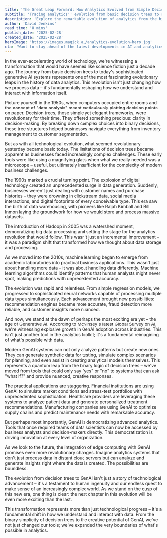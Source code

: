 ```yaml
---
title: 'The Great Leap Forward: How Analytics Evolved from Simple Decision Trees to the GenAI Revolution'
subtitle: 'Tracing analytics'' evolution from basic decision trees to revolutionary generative AI systems'
description: 'Explore the remarkable evolution of analytics from the binary simplicity of decision trees to the creative power of generative AI, reshaping how we understand and interact with data.'
author: 'David Jenkins'
read_time: '8 mins'
publish_date: '2025-02-28'
created_date: '2025-02-28'
heroImage: 'https://images.magick.ai/analytics-evolution-hero.jpg'
cta: 'Want to stay ahead of the latest developments in AI and analytics? Follow us on LinkedIn for expert insights and analysis that will help you navigate the future of technology.'
---
```


In the ever-accelerating world of technology, we're witnessing a transformation that would have seemed like science fiction just a decade ago. The journey from basic decision trees to today's sophisticated generative AI systems represents one of the most fascinating evolutionary leaps in the history of data analytics. This revolution isn't just changing how we process data – it's fundamentally reshaping how we understand and interact with information itself.

Picture yourself in the 1950s, when computers occupied entire rooms and the concept of "data analysis" meant meticulously plotting decision points on paper. Decision trees, those simple yet elegant frameworks, were revolutionary for their time. They offered something precious: clarity in decision-making. By breaking down complex choices into binary decisions, these tree structures helped businesses navigate everything from inventory management to customer segmentation.

But as with all technological evolution, what seemed revolutionary yesterday became basic today. The limitations of decision trees became apparent as businesses faced increasingly complex challenges. These early tools were like using a magnifying glass when what we really needed was a microscope – useful, but ultimately insufficient for the complexity of modern business challenges.

The 1990s marked a crucial turning point. The explosion of digital technology created an unprecedented surge in data generation. Suddenly, businesses weren't just dealing with customer names and purchase histories – they were drowning in clickstream data, social media interactions, and digital footprints of every conceivable type. This era saw the birth of data warehousing, with pioneers like Ralph Kimball and Bill Inmon laying the groundwork for how we would store and process massive datasets.

The introduction of Hadoop in 2005 was a watershed moment, democratizing big data processing and setting the stage for the analytics revolution that would follow. This wasn't just an incremental improvement – it was a paradigm shift that transformed how we thought about data storage and processing.

As we moved into the 2010s, machine learning began to emerge from academic laboratories into practical business applications. This wasn't just about handling more data – it was about handling data differently. Machine learning algorithms could identify patterns that human analysts might never spot, making predictions with unprecedented accuracy.

The evolution was rapid and relentless. From simple regression models, we progressed to sophisticated neural networks capable of processing multiple data types simultaneously. Each advancement brought new possibilities: recommendation engines became more accurate, fraud detection more reliable, and customer insights more nuanced.

And now, we stand at the dawn of perhaps the most exciting era yet – the age of Generative AI. According to McKinsey's latest Global Survey on AI, we're witnessing explosive growth in GenAI adoption across industries. This isn't just another tool in the analytics toolkit; it's a fundamental reimagining of what's possible with data.

Modern GenAI systems can not only analyze patterns but create new ones. They can generate synthetic data for testing, simulate complex scenarios for planning, and even assist in creating analytical models themselves. This represents a quantum leap from the binary logic of decision trees – we've moved from tools that could only say "yes" or "no" to systems that can ask "what if?" and provide nuanced, creative responses.

The practical applications are staggering. Financial institutions are using GenAI to simulate market conditions and stress-test portfolios with unprecedented sophistication. Healthcare providers are leveraging these systems to analyze patient data and generate personalized treatment recommendations. Manufacturing companies are using GenAI to optimize supply chains and predict maintenance needs with remarkable accuracy.

But perhaps most importantly, GenAI is democratizing advanced analytics. Tools that once required teams of data scientists can now be accessed by business analysts and decision-makers directly. This democratization is driving innovation at every level of organization.

As we look to the future, the integration of edge computing with GenAI promises even more revolutionary changes. Imagine analytics systems that don't just process data in distant cloud servers but can analyze and generate insights right where the data is created. The possibilities are boundless.

The evolution from decision trees to GenAI isn't just a story of technological advancement – it's a testament to human ingenuity and our endless quest to make sense of an increasingly complex world. As we stand on the cusp of this new era, one thing is clear: the next chapter in this evolution will be even more exciting than the last.

This transformation represents more than just technological progress – it's a fundamental shift in how we understand and interact with data. From the binary simplicity of decision trees to the creative potential of GenAI, we've not just changed our tools; we've expanded the very boundaries of what's possible in analytics.